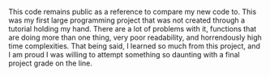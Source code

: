 This code remains public as a reference to compare my new code to. This was my first large programming project that was not created through a tutorial holding my hand. 
There are a lot of problems with it, functions that are doing more than one thing, very poor readability, and horrendously high time complexities. 
That being said, I learned so much from this project, and I am proud I was willing to attempt something so daunting with a final project grade on the line.
